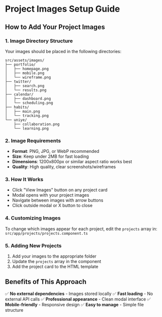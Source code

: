 # Project Images Setup Guide

## How to Add Your Project Images

### 1. Image Directory Structure

Your images should be placed in the following directories:

```
src/assets/images/
├── portfolio/
│   ├── homepage.png
│   ├── mobile.png
│   └── wireframe.png
├── twitter/
│   ├── search.png
│   └── results.png
├── calendar/
│   ├── dashboard.png
│   └── scheduling.png
├── habits/
│   ├── main.png
│   └── tracking.png
└── uniye/
    ├── collaboration.png
    └── learning.png
```

### 2. Image Requirements

- **Format**: PNG, JPG, or WebP recommended
- **Size**: Keep under 2MB for fast loading
- **Dimensions**: 1200x800px or similar aspect ratio works best
- **Quality**: High quality, clear screenshots/wireframes

### 3. How It Works

- Click "View Images" button on any project card
- Modal opens with your project images
- Navigate between images with arrow buttons
- Click outside modal or X button to close

### 4. Customizing Images

To change which images appear for each project, edit the `projects` array in:
`src/app/projects/projects.component.ts`

### 5. Adding New Projects

1. Add your images to the appropriate folder
2. Update the `projects` array in the component
3. Add the project card to the HTML template

## Benefits of This Approach

✅ **No external dependencies** - Images stored locally
✅ **Fast loading** - No external API calls
✅ **Professional appearance** - Clean modal interface
✅ **Mobile-friendly** - Responsive design
✅ **Easy to manage** - Simple file structure
